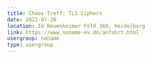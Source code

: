 ```yaml
---
title: Chaos-Treff: TLS Ciphers
date: 2022-07-28
location: Im Neuenheimer Feld 368, Heidelberg
link: https://www.noname-ev.de/anfahrt.html
usergroup: noname
type: usergroup
---
```

